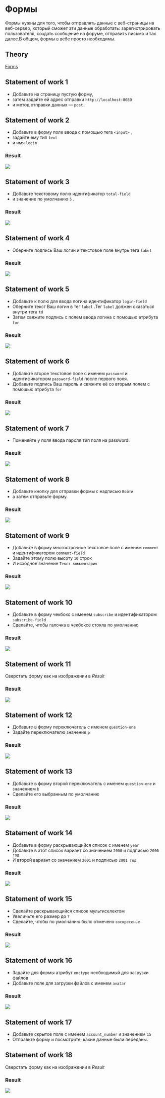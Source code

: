 # Формы
Формы нужны для того, чтобы отправлять данные с веб-страницы на веб-сервер, который сможет эти данные обработать: зарегистрировать пользователя, создать сообщение на форуме, отправить письмо и так далее.В общем, формы в вебе просто необходимы.

## Theory
[Forms](https://github.com/rakavets/html-coding/wiki/Forms#forms)

## Statement of work 1

* Добавьте на страницу пустую форму, 
* затем задайте ей адрес отправки `http://localhost:8080` 
* и метод отправки данных — `post` .

## Statement of work 2

* Добавьте в форму поле ввода с помощью тега `<input>` , 
* задайте ему тип `text` 
* и имя `login` .

### Result

![](technical-specification-images/task2.png)

## Statement of work 3

* Добавьте текстовому полю идентификатор `total-field` 
* и значение по умолчанию `5` .

### Result

![](technical-specification-images/task3.png)

## Statement of work 4

* Оберните подпись Ваш логин и текстовое поле внутрь тега `label` 

### Result

![](technical-specification-images/task4.png)

## Statement of work 5

* Добавьте к полю для ввода логина идентификатор `login-field` 
* Оберните текст Ваш логин в тег `label` .Тег `label` должен оказаться внутри тега `td` 
* Затем свяжите подпись с полем ввода логина с помощью атрибута `for` 

### Result

![](technical-specification-images/task5.png)

## Statement of work 6

* Добавьте второе текстовое поле с именем `password` и идентификатором `password-field` после первого поля.
* Добавьте подпись Ваш пароль и свяжите её со вторым полем с помощью атрибута `for` 

### Result

![](technical-specification-images/task6.png)

## Statement of work 7

* Поменяйте у поля ввода пароля тип поля на password.

### Result

![](technical-specification-images/task7.png)

## Statement of work 8

* Добавьте кнопку для отправки формы с надписью `Войти` 
* а затем отправьте форму.

### Result

![](technical-specification-images/task8.png)

## Statement of work 9

* Добавьте в форму многострочное текстовое поле с именем `comment` и идентификатором `comment-field` 
* Задайте этому полю высоту `10` строк
* И исходное значение `Текст комментария` 

### Result

![](technical-specification-images/task9.png)

## Statement of work 10

* Добавьте в форму чекбокс с именем `subscribe` и идентификатором `subscribe-field` 
* Сделайте, чтобы галочка в чекбоксе стояла по умолчанию

### Result

![](technical-specification-images/task10.png)

## Statement of work 11

Сверстать форму как на изображении в *Result*

### Result

![](technical-specification-images/task11.png)

## Statement of work 12

* Добавьте в форму переключатель с именем `question-one` 
* Задайте переключателю значение `p` 

### Result

![](technical-specification-images/task12.png)

## Statement of work 13

* Добавьте в форму второй переключатель с именем `question-one` и значением `b` 
* Сделайте его выбранным по умолчанию

### Result

![](technical-specification-images/task13.png)

## Statement of work 14

* Добавьте в форму раскрывающийся список с именем `year` 
* Добавьте в этот список вариант со значением `2000` и подписью `2000 год` 
* И второй вариант со значением `2001` и подписью `2001 год` 

### Result

![](technical-specification-images/task14.png)

## Statement of work 15

* Сделайте раскрывающийся список мультиселектом
* Увеличьте его размер до `7` 
* Сделайте, чтобы по умолчанию было отмечено `воскресенье` 

### Result

![](technical-specification-images/task15.png)

## Statement of work 16

* Задайте для формы атрибут `enctype` необходимый для загрузки файлов
* Добавьте поле для загрузки файлов с именем `avatar` 

### Result

![](technical-specification-images/task16.png)

## Statement of work 17

* Добавьте скрытое поле с именем `account_number` и значением `15` 
* Отправьте форму и посмотрите, какие данные были переданы.

## Statement of work 18

Сверстать форму как на изображении в *Result*

### Result

![](technical-specification-images/task18.png)


